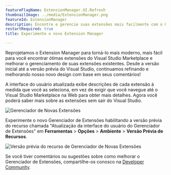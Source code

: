 ```yaml
---
featureFlagName: ExtensionManager.UI.Refresh
thumbnailImage: ../media/ExtensionManager.png
featureId: ExtensionManager
description: Encontre e gerencie suas extensões mais facilmente com o Gerenciador de Extensões reprojetado do Visual Studio.
restartRequired: true
title: Experimente o novo Extension Manager

---
```


Reprojetamos o Extension Manager para torná-lo mais moderno, mais fácil para você encontrar ótimas extensões do Visual Studio Marketplace e melhorar o gerenciamento de suas extensões existentes. Desde a versão inicial até a versão prévia do Visual Studio, continuamos refinando e melhorando nosso novo design com base em seus comentários! 

A interface do usuário atualizada exibe descrições de cada extensão à medida que você as seleciona, em vez de exigir que você navegue até o Visual Studio Marketplace na Web para obter mais detalhes. Agora você poderá saber mais sobre as extensões sem sair do Visual Studio.

![Gerenciador de Novas Extensões](../media/ExtensionManager.png "Gerenciador de Novas Extensões")

Experimente o novo Gerenciador de Extensões habilitando a versão prévia do recurso chamada "Atualização da interface do usuário do Gerenciador de Extensões" em **Ferramentas** > **Opções** > **Ambiente** > **Versão Prévia de Recursos**.

![Versão prévia do recurso de Gerenciador de Novas Extensões](../media/ExtensionManagerPreviewFeature.png "Versão prévia do recurso de Gerenciador de Novas Extensões")

Se você tiver comentários ou sugestões sobre como melhorar o Gerenciador de Extensões, compartilhe-os conosco na [Developer Community](https://developercommunity.visualstudio.com/t/Modern-Extension-Manager-for-Visual-Stud/10401804).


